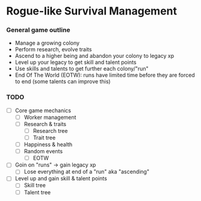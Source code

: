 # Rogue-like Survival Management

### General game outline

- Manage a growing colony
- Perform research, evolve traits
- Ascend to a higher being and abandon your colony to legacy xp
- Level up your legacy to get skill and talent points
- Use skills and talents to get further each colony/"run"
- End Of The World (EOTW): runs have limited time before they are forced to end (some talents can improve this)

### TODO

- [ ] Core game mechanics 
  - [ ] Worker management
  - [ ] Research & traits
    - [ ] Research tree
    - [ ] Trait tree
  - [ ] Happiness & health
  - [ ] Random events
    - [ ] EOTW
- [ ] Goin on "runs" -> gain legacy xp
  - [ ] Lose everything at end of a "run" aka "ascending"
- [ ] Level up and gain skill & talent points
  - [ ] Skill tree
  - [ ] Talent tree